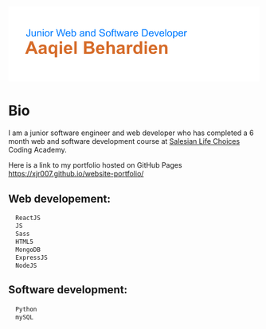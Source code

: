 ![Header](https://github.com/xjr007/xjr007/blob/master/header.png)

# Bio

  I am a junior software engineer and web developer who has completed a 6 month web and software development course at [Salesian Life Choices](https://www.lifechoices.co.za/academy/coding) Coding Academy.
  
  Here is a link to my portfolio hosted on GitHub Pages https://xjr007.github.io/website-portfolio/
  
   ## Web developement:
      ReactJS
      JS
      Sass
      HTML5
      MongoDB
      ExpressJS
      NodeJS
   ## Software development:
      Python
      mySQL

   <!--
![](https://simpleicons.org/icons/html5.svg | width=50)
-->
    




<!--
**xjr007/xjr007** is a ✨ _special_ ✨ repository because its `README.md` (this file) appears on your GitHub profile.

Here are some ideas to get you started:

- 🔭 I’m currently working on ...
- 🌱 I’m currently learning ...
- 👯 I’m looking to collaborate on ...
- 🤔 I’m looking for help with ...
- 💬 Ask me about ...
- 📫 How to reach me: ...
- 😄 Pronouns: ...
- ⚡ Fun fact: ...
-->
